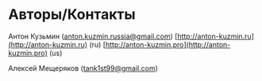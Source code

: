 # Авторы/Контакты

Антон Кузьмин \(anton.kuzmin.russia@gmail.com\) [http://anton-kuzmin.ru](http://anton-kuzmin.ru) \(ru\) [http://anton-kuzmin.pro](http://anton-kuzmin.pro) \(us\)

Алексей Мещеряков \(tank1st99@gmail.com\)

